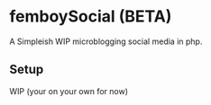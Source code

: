 # femboySocial (BETA)
A Simpleish WIP microblogging social media in php.

## Setup
WIP (your on your own for now)